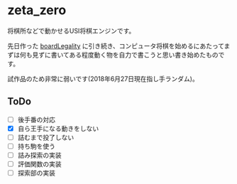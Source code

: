 # zeta_zero

将棋所などで動かせるUSI将棋エンジンです。

先日作った [boardLegality](https://github.com/0z4ck/boardLegality) に引き続き、コンピュータ将棋を始めるにあたってまずは何も見ずに書いてある程度動く物を自力で書こうと思い書き始めたものです。

試作品のため非常に弱いです(2018年6月27日現在指し手ランダム)。

## ToDo
- [ ] 後手番の対応
- [x] 自ら王手になる動きをしない
- [ ] 詰むまで投了しない
- [ ] 持ち駒を使う
- [ ] 詰み探索の実装
- [ ] 評価関数の実装
- [ ] 探索部の実装
